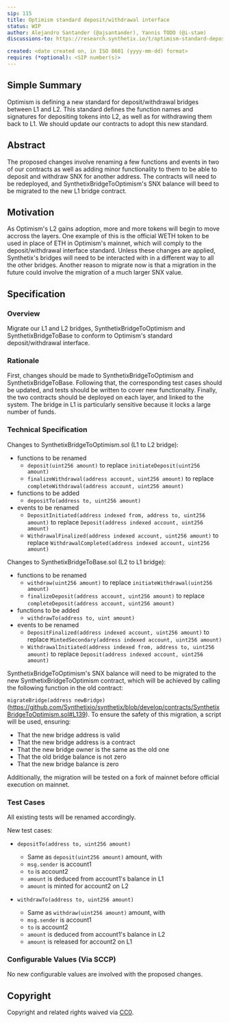 ```yaml
---
sip: 115
title: Optimism standard deposit/withdrawal interface
status: WIP
author: Alejandro Santander (@ajsantander), Yannis TODO (@i-stam)
discussions-to: https://research.synthetix.io/t/optimism-standard-deposit-withdrawa-interface/322

created: <date created on, in ISO 8601 (yyyy-mm-dd) format>
requires (*optional): <SIP number(s)>
---
```


<!--You can leave these HTML comments in your merged SIP and delete the visible duplicate text guides, they will not appear and may be helpful to refer to if you edit it again. This is the suggested template for new SIPs. Note that an SIP number will be assigned by an editor. When opening a pull request to submit your SIP, please use an abbreviated title in the filename, `sip-draft_title_abbrev.md`. The title should be 44 characters or less.-->

## Simple Summary
<!--"If you can't explain it simply, you don't understand it well enough." Simply describe the outcome the proposed changes intends to achieve. This should be non-technical and accessible to a casual community member.-->
Optimism is defining a new standard for deposit/withdrawal bridges between L1 and L2. This standard defines the function names and signatures for depositing tokens into L2, as well as for withdrawing them back to L1. We should update our contracts to adopt this new standard.

## Abstract
<!--A short (~200 word) description of the proposed change, the abstract should clearly describe the proposed change. This is what *will* be done if the SIP is implemented, not *why* it should be done or *how* it will be done. If the SIP proposes deploying a new contract, write, "we propose to deploy a new contract that will do x".-->
The proposed changes involve renaming a few functions and events in two of our contracts as well as adding minor functionality to them to be able to deposit and withdraw SNX for another address. The contracts will need to be redeployed, and SynthetixBridgeToOptimism's SNX balance will beed to be migrated to the new L1 bridge contract.

## Motivation
<!--This is the problem statement. This is the *why* of the SIP. It should clearly explain *why* the current state of the protocol is inadequate.  It is critical that you explain *why* the change is needed, if the SIP proposes changing how something is calculated, you must address *why* the current calculation is innaccurate or wrong. This is not the place to describe how the SIP will address the issue!-->
As Optimism's L2 gains adoption, more and more tokens will begin to move accross the layers. One example of this is the official WETH token to be used in place of ETH in Optimism's mainnet, which will comply to the deposit/withdrawal interface standard. Unless these changes are applied, Synthetix's bridges will need to be interacted with in a different way to all the other bridges. Another reason to migrate now is that a migration in the future could involve the migration of a much larger SNX value.

## Specification
<!--The specification should describe the syntax and semantics of any new feature, there are five sections
1. Overview
2. Rationale
3. Technical Specification
4. Test Cases
5. Configurable Values
-->

### Overview
<!--This is a high level overview of *how* the SIP will solve the problem. The overview should clearly describe how the new feature will be implemented.-->
Migrate our L1 and L2 bridges, SynthetixBridgeToOptimism and SynthetixBridgeToBase to conform to Optimism's standard deposit/withdrawal interface.

### Rationale
<!--This is where you explain the reasoning behind how you propose to solve the problem. Why did you propose to implement the change in this way, what were the considerations and trade-offs. The rationale fleshes out what motivated the design and why particular design decisions were made. It should describe alternate designs that were considered and related work. The rationale may also provide evidence of consensus within the community, and should discuss important objections or concerns raised during discussion.-->
First, changes should be made to SynthetixBridgeToOptimism and SynthetixBridgeToBase. Following that, the corresponding test cases should be updated, and tests should be written to cover new functionality. Finally, the two contracts should be deployed on each layer, and linked to the system. The bridge in L1 is particularly sensitive because it locks a large number of funds.

### Technical Specification
<!--The technical specification should outline the public API of the changes proposed. That is, changes to any of the interfaces Synthetix currently exposes or the creations of new ones.-->

Changes to SynthetixBridgeToOptimism.sol (L1 to L2 bridge):
* functions to be renamed
	* `deposit(uint256 amount)` to replace `initiateDeposit(uint256 amount)`
	* `finalizeWithdrawal(address account, uint256 amount)` to replace `completeWithdrawal(address account, uint256 amount)`
* functions to be added
	* `depositTo(address to, uint256 amount)`
* events to be renamed
	* `DepositInitiated(address indexed from, address to, uint256 amount)` to replace `Deposit(address indexed account, uint256 amount)`
	* `WithdrawalFinalized(address indexed account, uint256 amount)` to replace `WithdrawalCompleted(address indexed account, uint256 amount)`

Changes to SynthetixBridgeToBase.sol (L2 to L1 bridge):
* functions to be renamed
	* `withdraw(uint256 amount)` to replace `initiateWithdrawal(uint256 amount)`
	* `finalizeDeposit(address account, uint256 amount)` to replace `completeDeposit(address account, uint256 amount)`
* functions to be added
	* `withdrawTo(address to, uint amount)`
* events to be renamed
	* `DepositFinalized(address indexed account, uint256 amount)` to replace `MintedSecondary(address indexed account, uint256 amount)`
	* `WithdrawalInitiated(address indexed from, address to, uint256 amount)` to replace `Deposit(address indexed account, uint256 amount)`

SynthetixBridgeToOptimism's SNX balance will need to be migrated to the new SynthetixBridgeToOptimism contract, which will be achieved by calling the following function in the old contract:

`migrateBridge(address newBridge)` (https://github.com/Synthetixio/synthetix/blob/develop/contracts/SynthetixBridgeToOptimism.sol#L139). To ensure the safety of this migration, a script will be used, ensuring:
* That the new bridge address is valid
* That the new bridge address is a contract
* That the new bridge owner is the same as the old one
* That the old bridge balance is not zero
* That the new bridge balance is zero

Additionally, the migration will be tested on a fork of mainnet before official execution on mainnet.

### Test Cases
<!--Test cases for an implementation are mandatory for SIPs but can be included with the implementation..-->
All existing tests will be renamed accordingly.

New test cases:

* `depositTo(address to, uint256 amount)`
	* Same as `deposit(uint256 amount)` amount, with
	* `msg.sender` is account1
	* `to` is account2
	* `amount` is deduced from account1's balance in L1
	* `amount` is minted for account2 on L2

* `withdrawTo(address to, uint256 amount)`
	* Same as `withdraw(uint256 amount)` amount, with
	* `msg.sender` is account1
	* `to` is account2
	* `amount` is deduced from account1's balance in L2
	* `amount` is released for account2 on L1

### Configurable Values (Via SCCP)
<!--Please list all values configurable via SCCP under this implementation.-->
No new configurable values are involved with the proposed changes.

## Copyright
Copyright and related rights waived via [CC0](https://creativecommons.org/publicdomain/zero/1.0/).

